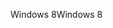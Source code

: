 <span data-ttu-id="b1d40-101">Windows 8</span><span class="sxs-lookup"><span data-stu-id="b1d40-101">Windows 8</span></span>